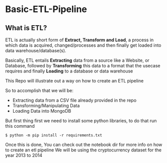 # Basic-ETL-Pipeline

## What is ETL?
ETL is actually short form of **Extract, Transform and Load**, a process in which data is acquired, changed/processes and then finally get loaded into data warehouse/database(s).

Basically, ETL entails **Extracting** data from a source like a Website, or Database, followed by **Transforming** this data to a format that the usecase requires and finally **Loading** to a database or data warehouse

This Repo will illustrate out a way on how to create an ETL pipeline

So to accomplish that we will be:
* Extracting data from a CSV file already provided in the repo
* Transforming/Manipulating Data
* Loading Data into MongoDB

But first thing first we need to install some python libraries, to do that run this command

```
$ python -m pip install -r requirements.txt
```

Once this is done, You can check out the notebook dir for more info on how to create an etl pipeline
We will be using the cryptocurrency dataset for the year 2013 to 2014